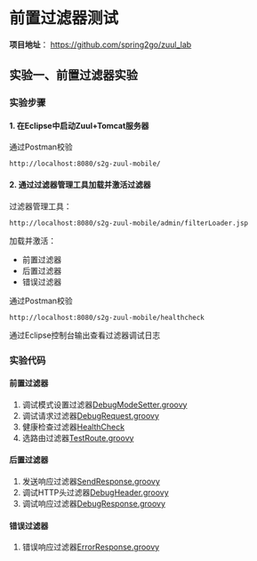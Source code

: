 # 前置过滤器测试



**项目地址**： https://github.com/spring2go/zuul_lab



## 实验一、前置过滤器实验


### 实验步骤

#### 1. 在Eclipse中启动Zuul+Tomcat服务器

通过Postman校验
```
http://localhost:8080/s2g-zuul-mobile/
```
#### 2. 通过过滤器管理工具加载并激活过滤器

过滤器管理工具：
```
http://localhost:8080/s2g-zuul-mobile/admin/filterLoader.jsp
```

加载并激活：

* 前置过滤器
* 后置过滤器
* 错误过滤器

通过Postman校验
```
http://localhost:8080/s2g-zuul-mobile/healthcheck
```

通过Eclipse控制台输出查看过滤器调试日志

### 实验代码

#### 前置过滤器

1. 调试模式设置过滤器[DebugModeSetter.groovy](https://github.com/spring2go/s2g-zuul/blob/master/s2g-zuul-mobile/src/scripts/pre/DebugModeSetter.groovy)
2. 调试请求过滤器[DebugRequest.groovy](https://github.com/spring2go/s2g-zuul/blob/master/s2g-zuul-mobile/src/scripts/pre/DebugRequest.groovy)
3. 健康检查过滤器[HealthCheck](https://github.com/spring2go/s2g-zuul/blob/master/s2g-zuul-mobile/src/scripts/pre/HealthCheck.groovy)
4. 选路由过滤器[TestRoute.groovy](https://github.com/spring2go/s2g-zuul/blob/master/s2g-zuul-mobile/src/scripts/pre/TestRoute.groovy)

#### 后置过滤器

1. 发送响应过滤器[SendResponse.groovy](https://github.com/spring2go/s2g-zuul/blob/master/s2g-zuul-mobile/src/scripts/post/SendResponse.groovy)
2. 调试HTTP头过滤器[DebugHeader.groovy](https://github.com/spring2go/s2g-zuul/blob/master/s2g-zuul-mobile/src/scripts/post/DebugHeader.groovy)
3. 调试响应过滤器[DebugResponse.groovy](https://github.com/spring2go/s2g-zuul/blob/master/s2g-zuul-mobile/src/scripts/post/DebugResponse.groovy) 

#### 错误过滤器

1. 错误响应过滤器[ErrorResponse.groovy](https://github.com/spring2go/s2g-zuul/blob/master/s2g-zuul-mobile/src/scripts/error/ErrorResponse.groovy)